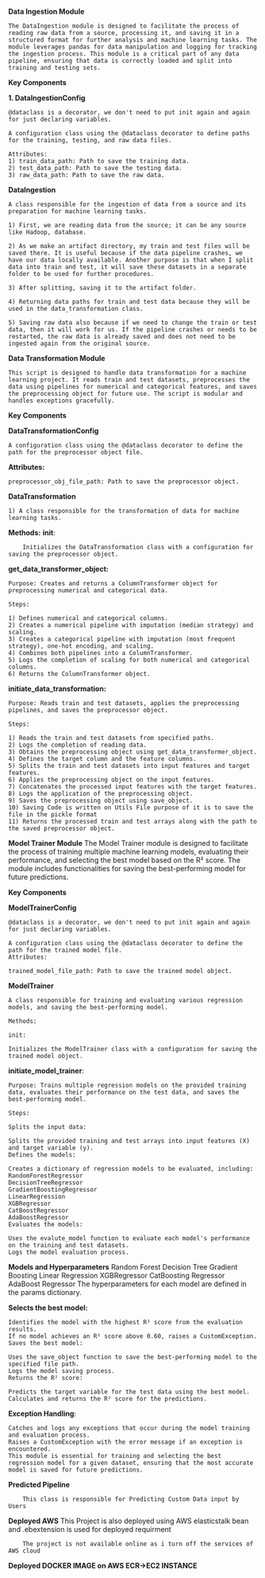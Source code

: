 **Data Ingestion Module**

    The DataIngestion module is designed to facilitate the process of reading raw data from a source, processing it, and saving it in a structured format for further analysis and machine learning tasks. The module leverages pandas for data manipulation and logging for tracking the ingestion process. This module is a critical part of any data pipeline, ensuring that data is correctly loaded and split into training and testing sets.

**Key Components**

**1. DataIngestionConfig**

    @dataclass is a decorator, we don't need to put init again and again for just declaring variables.

    A configuration class using the @dataclass decorator to define paths for the training, testing, and raw data files.

    Attributes:
    1) train_data_path: Path to save the training data.
    2) test_data_path: Path to save the testing data.
    3) raw_data_path: Path to save the raw data.

**DataIngestion**

    A class responsible for the ingestion of data from a source and its preparation for machine learning tasks.

    1) First, we are reading data from the source; it can be any source like Hadoop, database.

    2) As we make an artifact directory, my train and test files will be saved there. It is useful because if the data pipeline crashes, we have our data locally available. Another purpose is that when I split data into train and test, it will save these datasets in a separate folder to be used for further procedures.

    3) After splitting, saving it to the artifact folder.

    4) Returning data paths for train and test data because they will be used in the data_transformation class.

    5) Saving raw data also because if we need to change the train or test data, then it will work for us. If the pipeline crashes or needs to be restarted, the raw data is already saved and does not need to be ingested again from the original source.



**Data Transformation Module**

    This script is designed to handle data transformation for a machine learning project. It reads train and test datasets, preprocesses the data using pipelines for numerical and categorical features, and saves the preprocessing object for future use. The script is modular and handles exceptions gracefully.


**Key Components**

**DataTransformationConfig**

    A configuration class using the @dataclass decorator to define the path for the preprocessor object file.

**Attributes:**

    preprocessor_obj_file_path: Path to save the preprocessor object.

**DataTransformation**

    1) A class responsible for the transformation of data for machine learning tasks.

**Methods:**
    __init__:

        Initializes the DataTransformation class with a configuration for saving the preprocessor object.

**get_data_transformer_object:**

    Purpose: Creates and returns a ColumnTransformer object for preprocessing numerical and categorical data.
    
    Steps:
    
    1) Defines numerical and categorical columns.
    2) Creates a numerical pipeline with imputation (median strategy) and scaling.
    3) Creates a categorical pipeline with imputation (most frequent strategy), one-hot encoding, and scaling.
    4) Combines both pipelines into a ColumnTransformer.
    5) Logs the completion of scaling for both numerical and categorical columns.
    6) Returns the ColumnTransformer object.

**initiate_data_transformation:**

    Purpose: Reads train and test datasets, applies the preprocessing pipelines, and saves the preprocessor object.
    
    Steps:
    
    1) Reads the train and test datasets from specified paths.
    2) Logs the completion of reading data.
    3) Obtains the preprocessing object using get_data_transformer_object.
    4) Defines the target column and the feature columns.
    5) Splits the train and test datasets into input features and target features.
    6) Applies the preprocessing object on the input features.
    7) Concatenates the processed input features with the target features.
    8) Logs the application of the preprocessing object.
    9) Saves the preprocessing object using save_object.
    10) Saving Code is written on Utils File purpose of it is to save the file in the pickle format
    11) Returns the processed train and test arrays along with the path to the saved preprocessor object.


**Model Trainer Module**
        The Model Trainer module is designed to facilitate the process of training multiple machine learning models, evaluating their performance, and selecting the best model based on the R² score. The module includes functionalities for saving the best-performing model for future predictions.
    
**Key Components**

**ModelTrainerConfig**

    @dataclass is a decorator, we don't need to put init again and again for just declaring variables.

    A configuration class using the @dataclass decorator to define the path for the trained model file. 
    Attributes:

    trained_model_file_path: Path to save the trained model object.

**ModelTrainer**

    A class responsible for training and evaluating various regression models, and saving the best-performing model.

    Methods:

    init:

    Initializes the ModelTrainer class with a configuration for saving the trained model object.

**initiate_model_trainer**:

    Purpose: Trains multiple regression models on the provided training data, evaluates their performance on the test data, and saves the best-performing model.

    Steps:

    Splits the input data:

    Splits the provided training and test arrays into input features (X) and target variable (y).
    Defines the models:

    Creates a dictionary of regression models to be evaluated, including:
    RandomForestRegressor
    DecisionTreeRegressor
    GradientBoostingRegressor
    LinearRegression
    XGBRegressor
    CatBoostRegressor
    AdaBoostRegressor
    Evaluates the models:

    Uses the evalute_model function to evaluate each model's performance on the training and test datasets.
    Logs the model evaluation process.

**Models and Hyperparameters**
    Random Forest
    Decision Tree
    Gradient Boosting
    Linear Regression
    XGBRegressor
    CatBoosting Regressor
    AdaBoost Regressor
    The hyperparameters for each model are defined in the params dictionary.

**Selects the best model:**

    Identifies the model with the highest R² score from the evaluation results.
    If no model achieves an R² score above 0.60, raises a CustomException.
    Saves the best model:

    Uses the save_object function to save the best-performing model to the specified file path.
    Logs the model saving process.
    Returns the R² score:

    Predicts the target variable for the test data using the best model.
    Calculates and returns the R² score for the predictions.
**Exception Handling**:

    Catches and logs any exceptions that occur during the model training and evaluation process.
    Raises a CustomException with the error message if an exception is encountered.
    This module is essential for training and selecting the best regression model for a given dataset, ensuring that the most accurate model is saved for future predictions. 


**Predicted Pipeline**

        This class is responsible for Predicting Custom Data input by Users  

**Deployed AWS**
        This Project is also deployed using AWS elasticstalk bean and .ebextension is used for deployed requirment

        The project is not available online as i turn off the services of AWS cloud

**Deployed DOCKER IMAGE on AWS ECR->EC2 INSTANCE**
